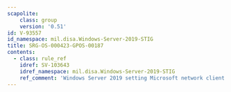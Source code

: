 ```yaml
---
scapolite:
    class: group
    version: '0.51'
id: V-93557
id_namespace: mil.disa.Windows-Server-2019-STIG
title: SRG-OS-000423-GPOS-00187
contents:
  - class: rule_ref
    idref: SV-103643
    idref_namespace: mil.disa.Windows-Server-2019-STIG
    ref_comment: 'Windows Server 2019 setting Microsoft network client: Digit ...'
---
```


